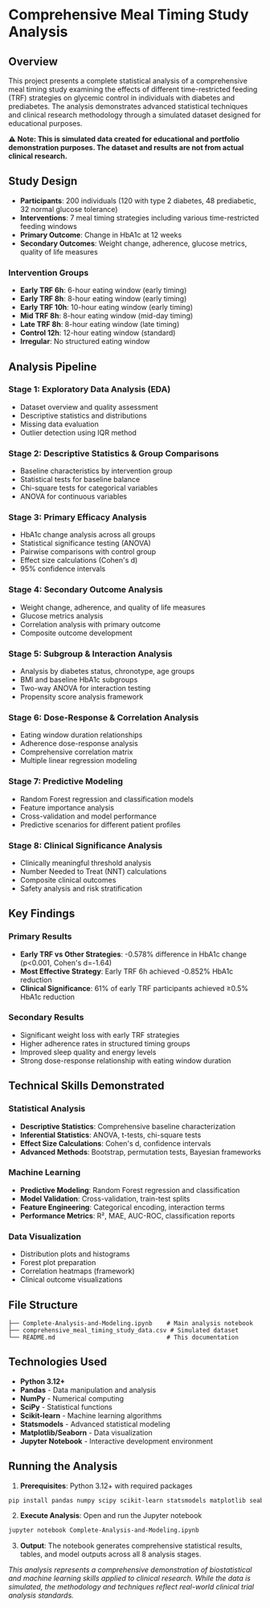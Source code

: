 # Comprehensive Meal Timing Study Analysis

## Overview

This project presents a complete statistical analysis of a comprehensive meal timing study examining the effects of different time-restricted feeding (TRF) strategies on glycemic control in individuals with diabetes and prediabetes. The analysis demonstrates advanced statistical techniques and clinical research methodology through a simulated dataset designed for educational purposes.

**⚠️ Note: This is simulated data created for educational and portfolio demonstration purposes. The dataset and results are not from actual clinical research.**

## Study Design

- **Participants**: 200 individuals (120 with type 2 diabetes, 48 prediabetic, 32 normal glucose tolerance)
- **Interventions**: 7 meal timing strategies including various time-restricted feeding windows
- **Primary Outcome**: Change in HbA1c at 12 weeks
- **Secondary Outcomes**: Weight change, adherence, glucose metrics, quality of life measures

### Intervention Groups
- **Early TRF 6h**: 6-hour eating window (early timing)
- **Early TRF 8h**: 8-hour eating window (early timing)  
- **Early TRF 10h**: 10-hour eating window (early timing)
- **Mid TRF 8h**: 8-hour eating window (mid-day timing)
- **Late TRF 8h**: 8-hour eating window (late timing)
- **Control 12h**: 12-hour eating window (standard)
- **Irregular**: No structured eating window

## Analysis Pipeline

### Stage 1: Exploratory Data Analysis (EDA)
- Dataset overview and quality assessment
- Descriptive statistics and distributions
- Missing data evaluation
- Outlier detection using IQR method

### Stage 2: Descriptive Statistics & Group Comparisons
- Baseline characteristics by intervention group
- Statistical tests for baseline balance
- Chi-square tests for categorical variables
- ANOVA for continuous variables

### Stage 3: Primary Efficacy Analysis
- HbA1c change analysis across all groups
- Statistical significance testing (ANOVA)
- Pairwise comparisons with control group
- Effect size calculations (Cohen's d)
- 95% confidence intervals

### Stage 4: Secondary Outcome Analysis
- Weight change, adherence, and quality of life measures
- Glucose metrics analysis
- Correlation analysis with primary outcome
- Composite outcome development

### Stage 5: Subgroup & Interaction Analysis
- Analysis by diabetes status, chronotype, age groups
- BMI and baseline HbA1c subgroups
- Two-way ANOVA for interaction testing
- Propensity score analysis framework

### Stage 6: Dose-Response & Correlation Analysis
- Eating window duration relationships
- Adherence dose-response analysis
- Comprehensive correlation matrix
- Multiple linear regression modeling

### Stage 7: Predictive Modeling
- Random Forest regression and classification models
- Feature importance analysis
- Cross-validation and model performance
- Predictive scenarios for different patient profiles

### Stage 8: Clinical Significance Analysis
- Clinically meaningful threshold analysis
- Number Needed to Treat (NNT) calculations
- Composite clinical outcomes
- Safety analysis and risk stratification

## Key Findings

### Primary Results
- **Early TRF vs Other Strategies**: -0.578% difference in HbA1c change (p<0.001, Cohen's d=-1.64)
- **Most Effective Strategy**: Early TRF 6h achieved -0.852% HbA1c reduction
- **Clinical Significance**: 61% of early TRF participants achieved ≥0.5% HbA1c reduction

### Secondary Results
- Significant weight loss with early TRF strategies
- Higher adherence rates in structured timing groups
- Improved sleep quality and energy levels
- Strong dose-response relationship with eating window duration

## Technical Skills Demonstrated

### Statistical Analysis
- **Descriptive Statistics**: Comprehensive baseline characterization
- **Inferential Statistics**: ANOVA, t-tests, chi-square tests
- **Effect Size Calculations**: Cohen's d, confidence intervals
- **Advanced Methods**: Bootstrap, permutation tests, Bayesian frameworks

### Machine Learning
- **Predictive Modeling**: Random Forest regression and classification
- **Model Validation**: Cross-validation, train-test splits
- **Feature Engineering**: Categorical encoding, interaction terms
- **Performance Metrics**: R², MAE, AUC-ROC, classification reports

### Data Visualization
- Distribution plots and histograms
- Forest plot preparation
- Correlation heatmaps (framework)
- Clinical outcome visualizations

## File Structure

```
├── Complete-Analysis-and-Modeling.ipynb    # Main analysis notebook
├── comprehensive_meal_timing_study_data.csv # Simulated dataset
└── README.md                               # This documentation
```

## Technologies Used

- **Python 3.12+**
- **Pandas** - Data manipulation and analysis
- **NumPy** - Numerical computing
- **SciPy** - Statistical functions
- **Scikit-learn** - Machine learning algorithms
- **Statsmodels** - Advanced statistical modeling
- **Matplotlib/Seaborn** - Data visualization
- **Jupyter Notebook** - Interactive development environment

## Running the Analysis

1. **Prerequisites**: Python 3.12+ with required packages
```bash
pip install pandas numpy scipy scikit-learn statsmodels matplotlib seaborn jupyter
```

2. **Execute Analysis**: Open and run the Jupyter notebook
```bash
jupyter notebook Complete-Analysis-and-Modeling.ipynb
```

3. **Output**: The notebook generates comprehensive statistical results, tables, and model outputs across all 8 analysis stages.

*This analysis represents a comprehensive demonstration of biostatistical and machine learning skills applied to clinical research. While the data is simulated, the methodology and techniques reflect real-world clinical trial analysis standards.*
